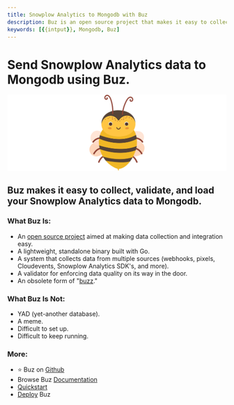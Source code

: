 ```yaml
---
title: Snowplow Analytics to Mongodb with Buz
description: Buz is an open source project that makes it easy to collect, validate, and load Snowplow Analytics data to Mongodb.
keywords: [{{intput}}, Mongodb, Buz]
---
```


# Send Snowplow Analytics data to Mongodb using Buz.

![buzz](../../../static/img/buzz.png)


## Buz makes it easy to collect, validate, and load your Snowplow Analytics data to Mongodb.


### What Buz Is:

- An [open source project](https://github.com/silverton-io/buz) aimed at making data collection and integration easy.
- A lightweight, standalone binary built with Go.
- A system that collects data from multiple sources (webhooks, pixels, Cloudevents, Snowplow Analytics SDK's, and more).
- A validator for enforcing data quality on its way in the door.
- An obsolete form of "[buzz](https://www.merriam-webster.com/dictionary/buzz)."


### What Buz Is Not:

- YAD (yet-another database).
- A meme.
- Difficult to set up.
- Difficult to keep running.


### More:
- ⭐ Buz on [Github](https://github.com/silverton-io/buz)
- Browse Buz [Documentation](/)
- [Quickstart](/examples/quickstart)
- [Deploy](category/deploying-buz) Buz
